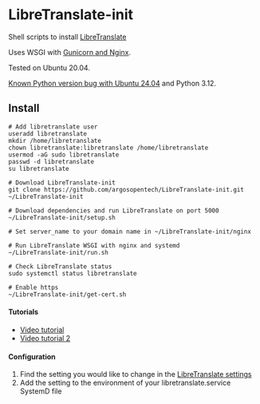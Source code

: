 # LibreTranslate-init

Shell scripts to install [LibreTranslate](https://libretranslate.com)

Uses WSGI with [Gunicorn and Nginx](https://www.digitalocean.com/community/tutorials/how-to-serve-flask-applications-with-gunicorn-and-nginx-on-ubuntu-18-04).

Tested on Ubuntu 20.04.

[Known Python version bug with Ubuntu 24.04](https://github.com/LibreTranslate/LibreTranslate/issues/611#issuecomment-2415239429) and Python 3.12.

## Install

```
# Add libretranslate user
useradd libretranslate
mkdir /home/libretranslate
chown libretranslate:libretranslate /home/libretranslate
usermod -aG sudo libretranslate
passwd -d libretranslate
su libretranslate

# Download LibreTranslate-init
git clone https://github.com/argosopentech/LibreTranslate-init.git ~/LibreTranslate-init

# Download dependencies and run LibreTranslate on port 5000
~/LibreTranslate-init/setup.sh

# Set server_name to your domain name in ~/LibreTranslate-init/nginx

# Run LibreTranslate WSGI with nginx and systemd
~/LibreTranslate-init/run.sh

# Check LibreTranslate status
sudo systemctl status libretranslate

# Enable https
~/LibreTranslate-init/get-cert.sh

```

#### Tutorials
- [Video tutorial](https://www.youtube.com/watch?v=mwacU-yqJwc)
- [Video tutorial 2](https://www.youtube.com/watch?v=SJ8lNcn4cjE)

#### Configuration
1. Find the setting you would like to change in the [LibreTranslate settings](https://github.com/LibreTranslate/LibreTranslate#arguments)
2. Add the setting to the environment of your libretranslate.service SystemD file
